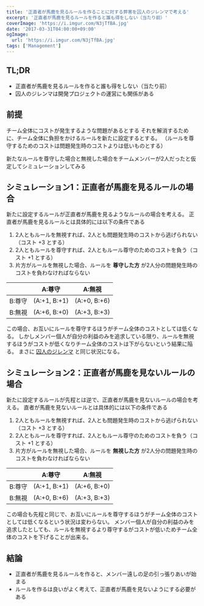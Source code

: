 ```yaml
---
title: '正直者が馬鹿を見るルールを作ることに対する弊害を囚人のジレンマで考える'
excerpt: '正直者が馬鹿を見るルールを作ると誰も得をしない（当たり前）'
coverImage: 'https://i.imgur.com/N3jTfBA.jpg'
date: '2017-03-31T04:00:00+09:00'
ogImage:
  url: 'https://i.imgur.com/N3jTfBA.jpg'
tags: ['Management']
---
```


## TL;DR

* 正直者が馬鹿を見るルールを作ると誰も得をしない（当たり前）
* 囚人のジレンマは開発プロジェクトの運営にも関係がある

## 前提

チーム全体にコストが発生するような問題があるとする
それを解消するために、チーム全体に負担をかけるルールを新たに設定するとする。
（ルールを尊守するためのコストは問題発生時のコストよりは低いものとする）

新たなルールを尊守した場合と無視した場合をチームメンバーが2人だったと仮定してシミュレーションしてみる

## シミュレーション1：正直者が馬鹿を見るルールの場合

新たに設定するルールが正直者が馬鹿を見るようなルールの場合を考える。
正直者が馬鹿を見るルールとは具体的には以下の条件である

1. 2人ともルールを無視すれば、2人とも問題発生時のコストから逃げられない（コスト +3 とする）
2. 2人ともルールを尊守すれば、2人ともルール尊守のためのコストを負う（コスト +1 とする）
3. 片方がルールを無視した場合、ルールを **尊守した方** が2人分の問題発生時のコストを負わなければならない

|        |    A:尊守    |    A:無視    |
|--------|--------------|--------------|
| B:尊守 | (A:+1, B:+1) | (A:+0, B:+6) |
| B:無視 | (A:+6, B:+0) | (A:+3, B:+3) |

この場合、お互いにルールを尊守するほうがチーム全体のコストとしては低くなる。
しかしメンバー個人が自分の利益のみを追求している限り、ルールを無視するほうがコストが低くなりチーム全体のコストは下がらないという結果に陥る。
まさに [囚人のジレンマ](https://ja.wikipedia.org/wiki/囚人のジレンマ) と同じ状況になる。

## シミュレーション2：正直者が馬鹿を見ないルールの場合

新たに設定するルールが先程とは逆で、正直者が馬鹿を見ないルールの場合を考える。
直者が馬鹿を見ないルールとは具体的には以下の条件である

1. 2人ともルールを無視すれば、2人とも問題発生時のコストから逃げられない（コスト +3 とする）
2. 2人ともルールを尊守すれば、2人ともルール尊守のためのコストを負う（コスト +1 とする）
3. 片方がルールを無視した場合、ルールを **無視した方** が2人分の問題発生時のコストを負わなければならない

|        |    A:尊守    |    A:無視    |
|--------|--------------|--------------|
| B:尊守 | (A:+1, B:+1) | (A:+6, B:+0) |
| B:無視 | (A:+0, B:+6) | (A:+3, B:+3) |

この場合も先程と同じで、お互いにルールを尊守するほうがチーム全体のコストとしては低くなるという状況は変わらない。
メンバー個人が自分の利益のみを追求したとしても、ルールを無視するより尊守するがコストが低いためチーム全体のコストを下げることが出来る。


## 結論

* 正直者が馬鹿を見るルールを作ると、メンバー遠しの足の引っ張りあいが始まる
* ルールを作るは良いがよく考えて、正直者が馬鹿を見ないようにする必要がある
